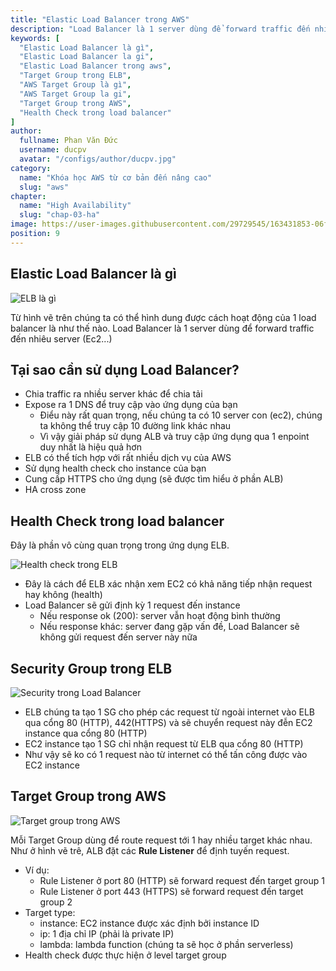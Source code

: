 ```yaml
---
title: "Elastic Load Balancer trong AWS"
description: "Load Balancer là 1 server dùng để forward traffic đến nhiêu server (Ec2...). Mỗi Target Group dùng để route request tới 1 hay nhiều target khác nhau. Như ở hình vẽ trê, ALB đặt các Rule Listener để định tuyến request."
keywords: [
  "Elastic Load Balancer là gì",
  "Elastic Load Balancer la gi",
  "Elastic Load Balancer trong aws",
  "Target Group trong ELB",
  "AWS Target Group là gì",
  "AWS Target Group la gi",
  "Target Group trong AWS",
  "Health Check trong load balancer"
]
author:
  fullname: Phan Văn Đức
  username: ducpv
  avatar: "/configs/author/ducpv.jpg"
category:
  name: "Khóa học AWS từ cơ bản đến nâng cao"
  slug: "aws"
chapter:
  name: "High Availability"
  slug: "chap-03-ha"
image: https://user-images.githubusercontent.com/29729545/163431853-06f073bd-b9f2-4e4b-be19-071900a0c84b.png
position: 9
---
```


## Elastic Load Balancer là gì

![ELB là gì](https://user-images.githubusercontent.com/29729545/163431853-06f073bd-b9f2-4e4b-be19-071900a0c84b.png)

Từ hình vẽ trên chúng ta có thể hình dung được cách hoạt động của 1 load balancer là như thế nào. Load Balancer là 1 server dùng để forward traffic đến nhiêu server (Ec2...)

## Tại sao cần sử dụng Load Balancer?

- Chia traffic ra nhiều server khác để chia tải
- Expose ra 1 DNS để truy cập vào ứng dụng của bạn
  - Điểu này rất quan trọng, nếu chúng ta có 10 server con (ec2), chúng ta không thể truy cập 10 đường link khác nhau
  - Vì vậy giải pháp sử dụng ALB và truy cập ứng dụng qua 1 enpoint duy nhất là hiệu quả hơn
- ELB có thể tích hợp với rất nhiều dịch vụ của AWS
- Sử dụng health check cho instance của bạn
- Cung cấp HTTPS cho ứng dụng (sẽ được tìm hiểu ở phần ALB)
- HA cross zone

## Health Check trong load balancer

Đây là phần vô cùng quan trọng trong ứng dụng ELB. 

![Health check trong ELB](https://i.ytimg.com/vi/fMgA3rE0aPY/maxresdefault.jpg)

- Đây là cách để ELB xác nhận xem EC2 có khả năng tiếp nhận request hay không (health)
- Load Balancer sẽ gửi định kỳ 1 request đến instance
  - Nếu response ok (200): server vẫn hoạt động bình thường
  - Nếu response khác: server đang gặp vấn đề, Load Balancer sẽ không gửi request đến server này nữa

## Security Group trong ELB

![Security trong Load Balancer](https://images.viblo.asia/1f07c53f-368e-4fe2-b85b-6d881aef19de.png)

- ELB chúng ta tạo 1 SG cho phép các request từ ngoài internet vào ELB qua cổng 80 (HTTP), 442(HTTPS) và sẽ chuyển request này đễn EC2 instance qua cổng 80 (HTTP)
- EC2 instance tạo 1 SG chỉ nhận request từ ELB qua cổng 80 (HTTP)
- Như vậy sẽ ko có 1 request nào từ internet có thể tấn công được vào EC2 instance

## Target Group trong AWS

![Target group trong AWS](https://static.cuongquach.com/resources/images/2019/04/aws-alb-target-group.png)

Mỗi Target Group dùng để route request tới 1 hay nhiều target khác nhau. Như ở hình vẽ trê, ALB đặt các **Rule Listener** để định tuyến request.

- Ví dụ:
  - Rule Listener ở port 80 (HTTP) sẽ forward request đến target group 1
  - Rule Listener ở port 443 (HTTPS) sẽ forward request đến target group 2
- Target type:
  - instance: EC2 instance được xác định bởi instance ID
  - ip: 1 địa chỉ IP (phải là private IP)
  - lambda: lambda function (chúng ta sẽ học ở phần serverless)
- Health check được thực hiện ở level target group
